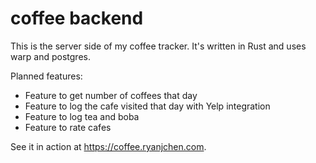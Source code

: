 # coffee backend

This is the server side of my coffee tracker. It's written in Rust and uses warp and postgres.

Planned features:
* Feature to get number of coffees that day
* Feature to log the cafe visited that day with Yelp integration
* Feature to log tea and boba
* Feature to rate cafes

See it in action at https://coffee.ryanjchen.com.
